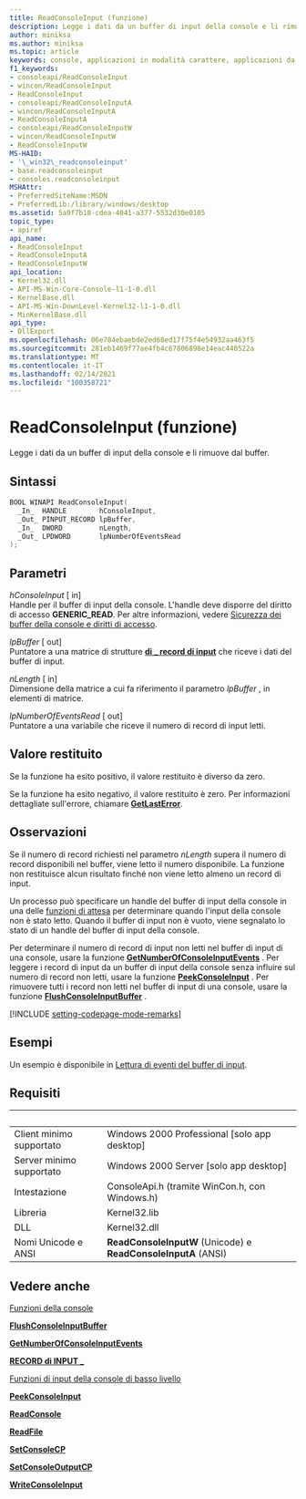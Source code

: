 ```yaml
---
title: ReadConsoleInput (funzione)
description: Legge i dati da un buffer di input della console e li rimuove dal buffer.
author: miniksa
ms.author: miniksa
ms.topic: article
keywords: console, applicazioni in modalità carattere, applicazioni da riga di comando, applicazioni di terminale, api della console
f1_keywords:
- consoleapi/ReadConsoleInput
- wincon/ReadConsoleInput
- ReadConsoleInput
- consoleapi/ReadConsoleInputA
- wincon/ReadConsoleInputA
- ReadConsoleInputA
- consoleapi/ReadConsoleInputW
- wincon/ReadConsoleInputW
- ReadConsoleInputW
MS-HAID:
- '\_win32\_readconsoleinput'
- base.readconsoleinput
- consoles.readconsoleinput
MSHAttr:
- PreferredSiteName:MSDN
- PreferredLib:/library/windows/desktop
ms.assetid: 5a9f7b18-cdea-4041-a377-5532d30e0105
topic_type:
- apiref
api_name:
- ReadConsoleInput
- ReadConsoleInputA
- ReadConsoleInputW
api_location:
- Kernel32.dll
- API-MS-Win-Core-Console-l1-1-0.dll
- KernelBase.dll
- API-MS-Win-DownLevel-Kernel32-l1-1-0.dll
- MinKernelBase.dll
api_type:
- DllExport
ms.openlocfilehash: 06e784ebaebde2ed68ed17f75f4e54932aa463f5
ms.sourcegitcommit: 281eb1469f77ae4fb4c67806898e14eac440522a
ms.translationtype: MT
ms.contentlocale: it-IT
ms.lasthandoff: 02/14/2021
ms.locfileid: "100358721"
---
```

# <a name="readconsoleinput-function"></a>ReadConsoleInput (funzione)

Legge i dati da un buffer di input della console e li rimuove dal buffer.

## <a name="syntax"></a>Sintassi

```C
BOOL WINAPI ReadConsoleInput(
  _In_  HANDLE        hConsoleInput,
  _Out_ PINPUT_RECORD lpBuffer,
  _In_  DWORD         nLength,
  _Out_ LPDWORD       lpNumberOfEventsRead
);
```

## <a name="parameters"></a>Parametri

*hConsoleInput* \[ in\]  
Handle per il buffer di input della console. L'handle deve disporre del diritto di accesso **GENERIC\_READ**. Per altre informazioni, vedere [Sicurezza dei buffer della console e diritti di accesso](console-buffer-security-and-access-rights.md).

*lpBuffer* \[ out\]  
Puntatore a una matrice di strutture [**di \_ record di input**](input-record-str.md) che riceve i dati del buffer di input.

*nLength* \[ in\]  
Dimensione della matrice a cui fa riferimento il parametro *lpBuffer* , in elementi di matrice.

*lpNumberOfEventsRead* \[ out\]  
Puntatore a una variabile che riceve il numero di record di input letti.

## <a name="return-value"></a>Valore restituito

Se la funzione ha esito positivo, il valore restituito è diverso da zero.

Se la funzione ha esito negativo, il valore restituito è zero. Per informazioni dettagliate sull'errore, chiamare [**GetLastError**](/windows/win32/api/errhandlingapi/nf-errhandlingapi-getlasterror).

## <a name="remarks"></a>Osservazioni

Se il numero di record richiesti nel parametro *nLength* supera il numero di record disponibili nel buffer, viene letto il numero disponibile. La funzione non restituisce alcun risultato finché non viene letto almeno un record di input.

Un processo può specificare un handle del buffer di input della console in una delle [funzioni di attesa](/windows/win32/sync/wait-functions) per determinare quando l'input della console non è stato letto. Quando il buffer di input non è vuoto, viene segnalato lo stato di un handle del buffer di input della console.

Per determinare il numero di record di input non letti nel buffer di input di una console, usare la funzione [**GetNumberOfConsoleInputEvents**](getnumberofconsoleinputevents.md) . Per leggere i record di input da un buffer di input della console senza influire sul numero di record non letti, usare la funzione [**PeekConsoleInput**](peekconsoleinput.md) . Per rimuovere tutti i record non letti nel buffer di input di una console, usare la funzione [**FlushConsoleInputBuffer**](flushconsoleinputbuffer.md) .

[!INCLUDE [setting-codepage-mode-remarks](./includes/setting-codepage-mode-remarks.md)]

## <a name="examples"></a>Esempi

Un esempio è disponibile in [Lettura di eventi del buffer di input](reading-input-buffer-events.md).

## <a name="requirements"></a>Requisiti

| &nbsp; | &nbsp; |
|-|-|
| Client minimo supportato | Windows 2000 Professional \[solo app desktop\] |
| Server minimo supportato | Windows 2000 Server \[solo app desktop\] |
| Intestazione | ConsoleApi.h (tramite WinCon.h, con Windows.h) |
| Libreria | Kernel32.lib |
| DLL | Kernel32.dll |
| Nomi Unicode e ANSI | **ReadConsoleInputW** (Unicode) e **ReadConsoleInputA** (ANSI) |

## <a name="see-also"></a>Vedere anche

[Funzioni della console](console-functions.md)

[**FlushConsoleInputBuffer**](flushconsoleinputbuffer.md)

[**GetNumberOfConsoleInputEvents**](getnumberofconsoleinputevents.md)

[**RECORD di INPUT \_**](input-record-str.md)

[Funzioni di input della console di basso livello](low-level-console-input-functions.md)

[**PeekConsoleInput**](peekconsoleinput.md)

[**ReadConsole**](readconsole.md)

[**ReadFile**](/windows/win32/api/fileapi/nf-fileapi-readfile)

[**SetConsoleCP**](setconsolecp.md)

[**SetConsoleOutputCP**](setconsoleoutputcp.md)

[**WriteConsoleInput**](writeconsoleinput.md)
